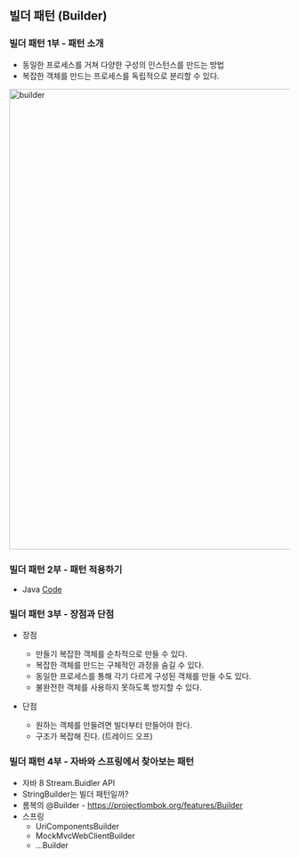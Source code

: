 ## 빌더 패턴 (Builder)

### 빌더 패턴 1부 - 패턴 소개

- 동일한 프로세스를 거쳐 다양한 구성의 인스턴스를 만드는 방법
- 복잡한 객체를 만드는 프로세스를 독립적으로 분리할 수 있다.

<img width="828" alt="builder" src="https://user-images.githubusercontent.com/64997245/185931896-eb5b3134-9343-4200-a688-4722676311ee.png">

### 빌더 패턴 2부 - 패턴 적용하기

- Java <a href="../../example/src/main/kotlin/com/example/_01_creational_patterns/04_builder/java/_02_after">
  Code</a>

### 빌더 패턴 3부 - 장점과 단점

- 장점
    - 만들기 복잡한 객체를 순차적으로 만들 수 있다.
    - 복잡한 객체를 만드는 구체적인 과정을 숨길 수 있다.
    - 동일한 프로세스를 통해 각기 다르게 구성된 객체를 만들 수도 있다.
    - 불완전한 객체를 사용하지 못하도록 방지할 수 있다.

- 단점
    - 원하는 객체를 만들려면 빌더부터 만들어야 한다.
    - 구조가 복잡해 진다. (트레이드 오프)

### 빌더 패턴 4부 - 자바와 스프링에서 찾아보는 패턴

- 자바 8 Stream.Buidler API
- StringBuilder는 빌더 패턴일까?
- 롬복의 @Builder - https://projectlombok.org/features/Builder
- 스프링
    - UriComponentsBuilder
    - MockMvcWebClientBuilder
    - ...Builder
